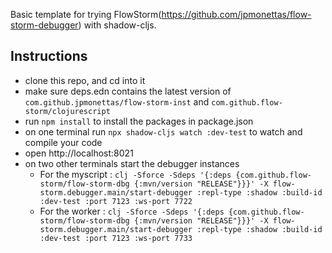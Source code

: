 Basic template for trying FlowStorm(https://github.com/jpmonettas/flow-storm-debugger) with shadow-cljs.

## Instructions

- clone this repo, and cd into it
- make sure deps.edn contains the latest version of `com.github.jpmonettas/flow-storm-inst` and `com.github.flow-storm/clojurescript`
- run `npm install` to install the packages in package.json
- on one terminal run `npx shadow-cljs watch :dev-test` to watch and compile your code
- open http://localhost:8021
- on two other terminals start the debugger instances 
  - For the myscript : `clj -Sforce -Sdeps '{:deps {com.github.flow-storm/flow-storm-dbg {:mvn/version "RELEASE"}}}' -X flow-storm.debugger.main/start-debugger :repl-type :shadow :build-id :dev-test :port 7123 :ws-port 7722`
  - For the worker   : `clj -Sforce -Sdeps '{:deps {com.github.flow-storm/flow-storm-dbg {:mvn/version "RELEASE"}}}' -X flow-storm.debugger.main/start-debugger :repl-type :shadow :build-id :dev-test :port 7123 :ws-port 7733`




